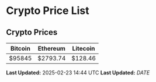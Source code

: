 # Crypto Price List

## Crypto Prices
| Bitcoin | Ethereum | Litecoin |
| ------- | -------- | -------- |
| $95845 | $2793.74 | $128.46 |
**Last Updated:** 2025-02-23 14:44 UTC
**Last Updated:** $DATE$
